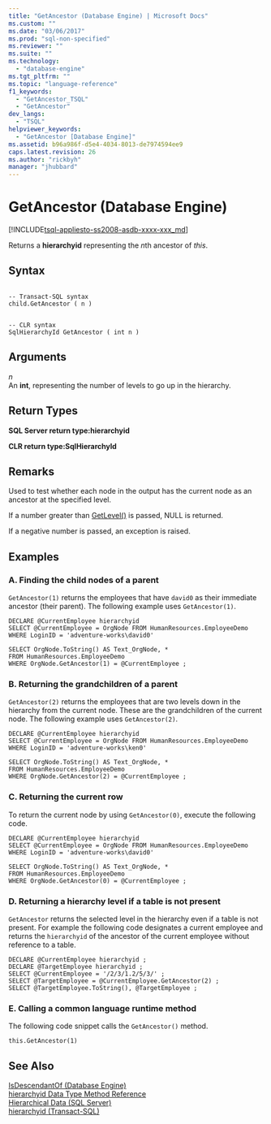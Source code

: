 ```yaml
---
title: "GetAncestor (Database Engine) | Microsoft Docs"
ms.custom: ""
ms.date: "03/06/2017"
ms.prod: "sql-non-specified"
ms.reviewer: ""
ms.suite: ""
ms.technology: 
  - "database-engine"
ms.tgt_pltfrm: ""
ms.topic: "language-reference"
f1_keywords: 
  - "GetAncestor_TSQL"
  - "GetAncestor"
dev_langs: 
  - "TSQL"
helpviewer_keywords: 
  - "GetAncestor [Database Engine]"
ms.assetid: b96a986f-d5e4-4034-8013-de7974594ee9
caps.latest.revision: 26
ms.author: "rickbyh"
manager: "jhubbard"
---
```

# GetAncestor (Database Engine)
[!INCLUDE[tsql-appliesto-ss2008-asdb-xxxx-xxx_md](../../relational-databases/import-export/includes/tsql-appliesto-ss2008-asdb-xxxx-xxx-md.md)]

  Returns a **hierarchyid** representing the *n*th ancestor of *this*.  
  
## Syntax  
  
```  
  
-- Transact-SQL syntax  
child.GetAncestor ( n )   
```  
  
```  
  
-- CLR syntax  
SqlHierarchyId GetAncestor ( int n )  
```  
  
## Arguments  
 *n*  
 An **int**, representing the number of levels to go up in the hierarchy.  
  
## Return Types  
 **SQL Server return type:hierarchyid**  
  
 **CLR return type:SqlHierarchyId**  
  
## Remarks  
 Used to test whether each node in the output has the current node as an ancestor at the specified level.  
  
 If a number greater than [GetLevel()](../../t-sql/data-types/getlevel-database-engine.md) is passed, NULL is returned.  
  
 If a negative number is passed, an exception is raised.  
  
## Examples  
  
### A. Finding the child nodes of a parent  
 `GetAncestor(1)` returns the employees that have `david0` as their immediate ancestor (their parent). The following example uses `GetAncestor(1)`.  
  
```  
DECLARE @CurrentEmployee hierarchyid  
SELECT @CurrentEmployee = OrgNode FROM HumanResources.EmployeeDemo  
WHERE LoginID = 'adventure-works\david0'  
  
SELECT OrgNode.ToString() AS Text_OrgNode, *  
FROM HumanResources.EmployeeDemo  
WHERE OrgNode.GetAncestor(1) = @CurrentEmployee ;  
```  
  
### B. Returning the grandchildren of a parent  
 `GetAncestor(2)` returns the employees that are two levels down in the hierarchy from the current node. These are the grandchildren of the current node. The following example uses `GetAncestor(2)`.  
  
```  
DECLARE @CurrentEmployee hierarchyid  
SELECT @CurrentEmployee = OrgNode FROM HumanResources.EmployeeDemo  
WHERE LoginID = 'adventure-works\ken0'  
  
SELECT OrgNode.ToString() AS Text_OrgNode, *  
FROM HumanResources.EmployeeDemo  
WHERE OrgNode.GetAncestor(2) = @CurrentEmployee ;  
```  
  
### C. Returning the current row  
 To return the current node by using `GetAncestor(0)`, execute the following code.  
  
```  
DECLARE @CurrentEmployee hierarchyid  
SELECT @CurrentEmployee = OrgNode FROM HumanResources.EmployeeDemo  
WHERE LoginID = 'adventure-works\david0'  
  
SELECT OrgNode.ToString() AS Text_OrgNode, *  
FROM HumanResources.EmployeeDemo  
WHERE OrgNode.GetAncestor(0) = @CurrentEmployee ;  
```  
  
### D. Returning a hierarchy level if a table is not present  
 `GetAncestor` returns the selected level in the hierarchy even if a table is not present. For example the following code designates a current employee and returns the `hierarchyid` of the ancestor of the current employee without reference to a table.  
  
```  
DECLARE @CurrentEmployee hierarchyid ;  
DECLARE @TargetEmployee hierarchyid ;  
SELECT @CurrentEmployee = '/2/3/1.2/5/3/' ;  
SELECT @TargetEmployee = @CurrentEmployee.GetAncestor(2) ;  
SELECT @TargetEmployee.ToString(), @TargetEmployee ;  
```  
  
### E. Calling a common language runtime method  
 The following code snippet calls the `GetAncestor()` method.  
  
```  
this.GetAncestor(1)  
```  
  
## See Also  
 [IsDescendantOf &#40;Database Engine&#41;](../../t-sql/data-types/isdescendantof-database-engine.md)   
 [hierarchyid Data Type Method Reference](../../a9retired/hierarchyid-data-type-method-reference.md)   
 [Hierarchical Data &#40;SQL Server&#41;](../../relational-databases/hierarchical-data-sql-server.md)   
 [hierarchyid &#40;Transact-SQL&#41;](../../t-sql/data-types/hierarchyid-data-type-method-reference.md)  
  
  